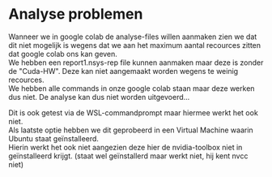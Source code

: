 # Analyse problemen

Wanneer we in google colab de analyse-files willen aanmaken zien we dat dit niet mogelijk is wegens dat we aan het maximum aantal recources zitten dat google colab ons kan geven.  
We hebben een report1.nsys-rep file kunnen aanmaken maar deze is zonder de "Cuda-HW". Deze kan niet aangemaakt worden wegens te weinig recources.  
We hebben alle commands in onze google colab staan maar deze werken dus niet. De analyse kan dus niet worden uitgevoerd...

Dit is ook getest via de WSL-commandprompt maar hiermee werkt het ook niet.    
Als laatste optie hebben we dit geprobeerd in een Virtual Machine waarin Ubuntu staat geïnstalleerd.  
Hierin werkt het ook niet aangezien deze hier de nvidia-toolbox niet in geïnstalleerd krijgt. (staat wel geïnstallerd maar werkt niet, hij kent nvcc niet)  
